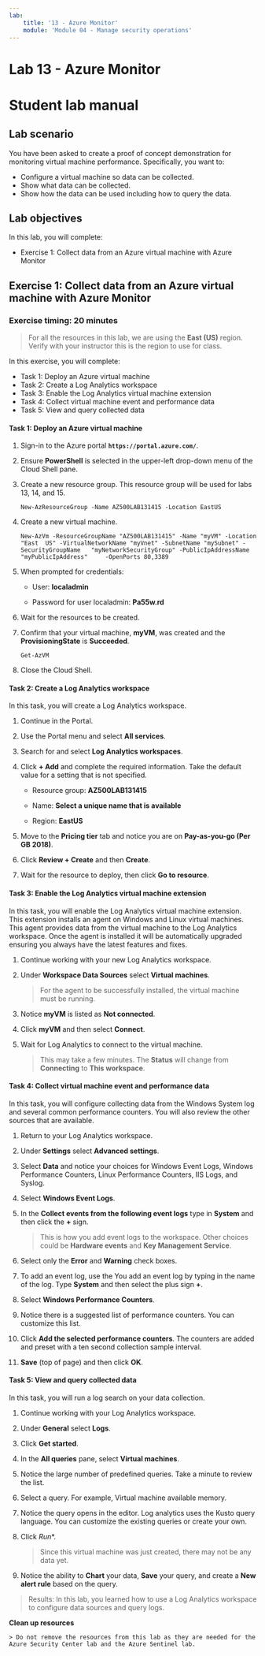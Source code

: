 ```yaml
---
lab:
    title: '13 - Azure Monitor'
    module: 'Module 04 - Manage security operations'
---
```


# Lab 13 - Azure Monitor

# Student lab manual

## Lab scenario

You have been asked to create a proof of concept demonstration for monitoring virtual machine performance. Specifically, you want to:

- Configure a virtual machine so data can be collected.
- Show what data can be collected.
- Show how the data can be used including how to query the data. 

## Lab objectives

In this lab, you will complete:

- Exercise 1: Collect data from an Azure virtual machine with Azure Monitor

## Exercise 1: Collect data from an Azure virtual machine with Azure Monitor

### Exercise timing: 20 minutes

> For all the resources in this lab, we are using the **East (US)** region. Verify with your instructor this is the region to use for class. 

In this exercise, you will complete: 

- Task 1: Deploy an Azure virtual machine 
- Task 2: Create a Log Analytics workspace
- Task 3: Enable the Log Analytics virtual machine extension
- Task 4: Collect virtual machine event and performance data
- Task 5: View and query collected data 

#### Task 1: Deploy an Azure virtual machine

1. Sign-in to the Azure portal **`https://portal.azure.com/`**.

1. Ensure **PowerShell** is selected in the upper-left drop-down menu of the Cloud Shell pane.

1. Create a new resource group. This resource group will be used for labs 13, 14, and 15. 

    ```
    New-AzResourceGroup -Name AZ500LAB131415 -Location EastUS
    ```

1. Create a new virtual machine. 

    ```
    New-AzVm -ResourceGroupName "AZ500LAB131415" -Name "myVM" -Location "East  US" -VirtualNetworkName "myVnet" -SubnetName "mySubnet" -SecurityGroupName   "myNetworkSecurityGroup" -PublicIpAddressName "myPublicIpAddress"     -OpenPorts 80,3389
    ```

1.  When prompted for credentials:

	- User: **localadmin** 

	- Password for user localadmin: **Pa55w.rd**

1. Wait for the resources to be created. 

1. Confirm that your virtual machine, **myVM**, was created and the **ProvisioningState** is **Succeeded**.

	```
	Get-AzVM
	```

1. Close the Cloud Shell. 

#### Task 2: Create a Log Analytics workspace

In this task, you will create a Log Analytics workspace. 

1. Continue in the Portal.

1. Use the Portal menu and select **All services**. 

1. Search for and select **Log Analytics workspaces**.

1. Click **+ Add** and complete the required information. Take the default value for a setting that is not specified.

	- Resource group: **AZ500LAB131415**

	- Name: **Select a unique name that is available**

	- Region: **EastUS** 
  
1. Move to the **Pricing tier** tab and notice you are on **Pay-as-you-go (Per GB 2018)**.

1. Click **Review + Create** and then **Create**.

1. Wait for the resource to deploy, then click **Go to resource**.

#### Task 3: Enable the Log Analytics virtual machine extension

In this task, you will enable the Log Analytics virtual machine extension. This extension installs an agent on Windows and Linux virtual machines. This agent provides data from the virtual machine to the Log Analytics workspace. Once the agent is installed it will be automatically upgraded ensuring you always have the latest features and fixes. 

1. Continue working with your new Log Analytics workspace.

1. Under **Workspace Data Sources** select **Virtual machines**.

	> For the agent to be successfully installed, the virtual machine must be running.

1. Notice **myVM** is listed as **Not connected**.

1. Click **myVM** and then select **Connect**. 

1. Wait for Log Analytics to connect to the virtual machine. 

	> This may take a few minutes. The **Status** will change from **Connecting** to **This workspace**. 

#### Task 4: Collect virtual machine event and performance data

In this task, you will configure collecting data from the Windows System log and several common performance counters. You will also review the other sources that are available.

1. Return to your Log Analytics workspace.

1. Under **Settings** select **Advanced settings**.

1. Select **Data** and notice your choices for Windows Event Logs, Windows Performance Counters, Linux Performance Counters, IIS Logs, and Syslog. 

3. Select **Windows Event Logs**.

1. In the **Collect events from the following event logs** type in **System** and then click the **+** sign.

	> This is how you add event logs to the workspace. Other choices could be **Hardware events** and **Key Management Service**.  

1. Select only the **Error** and **Warning** check boxes.

1. To add an event log, use the  You add an event log by typing in the name of the log.  Type **System** and then select the plus sign **+**.

1. Select **Windows Performance Counters**.

1. Notice there is a suggested list of performance counters. You can customize this list. 

1. Click **Add the selected performance counters**. The counters are added and preset with a ten second collection sample interval.
  
1. **Save** (top of page) and then click **OK**.

#### Task 5: View and query collected data

In this task, you will run a log search on your data collection. 

1. Continue working with your Log Analytics workspace.

1. Under **General** select **Logs**.

1. Click **Get started**.  

1. In the **All queries** pane, select **Virtual machines**.

1. Notice the large number of predefined queries. Take a minute to review the list.

1. Select a query. For example, Virtual machine available memory.

1. Notice the query opens in the editor. Log analytics uses the Kusto query language. You can customize the existing queries or create your own. 

1. Click *Run**.

	> Since this virtual machine was just created, there may not be any data yet. 

1. Notice the ability to **Chart** your data, **Save** your query, and create a **New alert rule** based on the query.

> Results: In this lab, you learned how to use a Log Analytics workspace to configure data sources and query logs. 

**Clean up resources**

	> Do not remove the resources from this lab as they are needed for the Azure Security Center lab and the Azure Sentinel lab.



